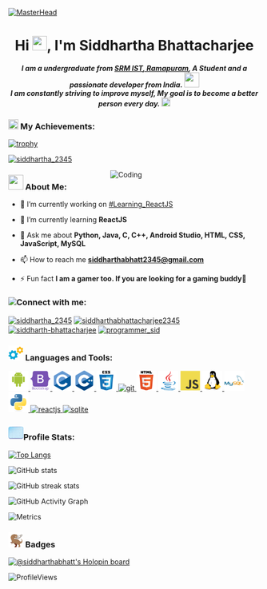 [![MasterHead](https://www.digitalsolutionservices.com/img/services/website1.gif)](https://github.com/SiddharthaBhattacharjee)
<h1 align="center">Hi <img src="https://github.com/iamimmanuelraj/iamimmanuelraj/blob/master/Assets/Hi.gif" width="29px" height="29px">, I'm Siddhartha Bhattacharjee</h1>
<h4 align="center"><i>
I am a undergraduate from <a href="https://www.srmist.edu.in/"> <b>SRM IST</b>, Ramapuram</a>, A Student and a passionate developer from India. <img src="https://github.com/iamimmanuelraj/iamimmanuelraj/blob/master/Assets/Developer.gif" width="30px" height="30px"><br>
I am constantly striving to improve myself, My goal is to become a better person every day. <img src="https://github.com/iamimmanuelraj/iamimmanuelraj/blob/master/Assets/Rocket.gif" width="18px" height="18px"></i></h4>


<h3 align="left"><img src="https://github.com/iamimmanuelraj/iamimmanuelraj/blob/master/Assets/Medal.gif" width="20px" height="20px"> My Achievements:</h3>

[![trophy](https://github-profile-trophy.vercel.app/?username=SiddharthaBhattacharjee&theme=discord)](https://github.com/ryo-ma/github-profile-trophy)


<p align="left"> <a href="https://twitter.com/siddhartha_2345" target="blank"><img src="https://img.shields.io/twitter/follow/siddhartha_2345?logo=twitter&style=for-the-badge" alt="siddhartha_2345" /></a> </p>

<img align="right" alt="Coding" width="300" src="https://i.pinimg.com/originals/e4/26/70/e426702edf874b181aced1e2fa5c6cde.gif">

<h3 align="left"><img src="https://github.com/iamimmanuelraj/iamimmanuelraj/blob/master/Assets/Developer.gif" width="30px" height="30px"> About Me:</h3>

- 🔭 I’m currently working on [#Learning_ReactJS](https://github.com/SiddharthaBhattacharjee/Learning_React)

- 🌱 I’m currently learning **ReactJS**

- 💬 Ask me about **Python, Java, C, C++, Android Studio, HTML, CSS, JavaScript, MySQL**

- 📫 How to reach me **siddharthabhatt2345@gmail.com**

- ⚡ Fun fact **I am a gamer too. If you are looking for a gaming buddy👀**

<h3 align="left"><img src="https://github.com/iamimmanuelraj/iamimmanuelraj/blob/master/Assets/Handshake.gif" height="32px">Connect with me:</h3>
<p align="left">
<a href="https://twitter.com/siddhartha_2345" target="blank"><img align="center" src="https://raw.githubusercontent.com/rahuldkjain/github-profile-readme-generator/master/src/images/icons/Social/twitter.svg" alt="siddhartha_2345" height="30" width="40" /></a>
<a href="https://linkedin.com/in/siddharthabhattacharjee2345" target="blank"><img align="center" src="https://raw.githubusercontent.com/rahuldkjain/github-profile-readme-generator/master/src/images/icons/Social/linked-in-alt.svg" alt="siddharthabhattacharjee2345" height="30" width="40" /></a>
<a href="https://stackoverflow.com/users/16950216/siddharth-bhattacharjee" target="blank"><img align="center" src="https://raw.githubusercontent.com/rahuldkjain/github-profile-readme-generator/master/src/images/icons/Social/stack-overflow.svg" alt="siddharth-bhattacharjee" height="30" width="40" /></a>
<a href="https://instagram.com/programmer_sid" target="blank"><img align="center" src="https://raw.githubusercontent.com/rahuldkjain/github-profile-readme-generator/master/src/images/icons/Social/instagram.svg" alt="programmer_sid" height="30" width="40" /></a>
</p>

<h3 align="left"><img src="https://github.com/SiddharthaBhattacharjee/SiddharthaBhattacharjee/blob/main/assets/output-onlinegiftools%20(3).gif" height="30px"> Languages and Tools:</h3>
<p align="left"> <a href="https://developer.android.com" target="_blank" rel="noreferrer"> <img src="https://raw.githubusercontent.com/devicons/devicon/master/icons/android/android-original-wordmark.svg" alt="android" width="40" height="40"/> </a> <a href="https://getbootstrap.com" target="_blank" rel="noreferrer"> <img src="https://raw.githubusercontent.com/devicons/devicon/master/icons/bootstrap/bootstrap-plain-wordmark.svg" alt="bootstrap" width="40" height="40"/> </a><a href="https://www.cprogramming.com/" target="_blank" rel="noreferrer"> <img src="https://raw.githubusercontent.com/devicons/devicon/master/icons/c/c-original.svg" alt="c" width="40" height="40"/> </a> <a href="https://www.w3schools.com/cpp/" target="_blank" rel="noreferrer"> <img src="https://raw.githubusercontent.com/devicons/devicon/master/icons/cplusplus/cplusplus-original.svg" alt="cplusplus" width="40" height="40"/> </a> <a href="https://www.w3schools.com/css/" target="_blank" rel="noreferrer"> <img src="https://raw.githubusercontent.com/devicons/devicon/master/icons/css3/css3-original-wordmark.svg" alt="css3" width="40" height="40"/> </a> <a href="https://git-scm.com/" target="_blank" rel="noreferrer"> <img src="https://www.vectorlogo.zone/logos/git-scm/git-scm-icon.svg" alt="git" width="40" height="40"/> </a> <a href="https://www.w3.org/html/" target="_blank" rel="noreferrer"> <img src="https://raw.githubusercontent.com/devicons/devicon/master/icons/html5/html5-original-wordmark.svg" alt="html5" width="40" height="40"/> </a> <a href="https://www.java.com" target="_blank" rel="noreferrer"> <img src="https://raw.githubusercontent.com/devicons/devicon/master/icons/java/java-original.svg" alt="java" width="40" height="40"/> </a> <a href="https://developer.mozilla.org/en-US/docs/Web/JavaScript" target="_blank" rel="noreferrer"> <img src="https://raw.githubusercontent.com/devicons/devicon/master/icons/javascript/javascript-original.svg" alt="javascript" width="40" height="40"/> </a>  <a href="https://www.linux.org/" target="_blank" rel="noreferrer"> <img src="https://raw.githubusercontent.com/devicons/devicon/master/icons/linux/linux-original.svg" alt="linux" width="40" height="40"/>  <a href="https://www.mysql.com/" target="_blank" rel="noreferrer"> <img src="https://raw.githubusercontent.com/devicons/devicon/master/icons/mysql/mysql-original-wordmark.svg" alt="mysql" width="40" height="40"/> </a> <a href="https://www.python.org" target="_blank" rel="noreferrer"> <img src="https://raw.githubusercontent.com/devicons/devicon/master/icons/python/python-original.svg" alt="python" width="40" height="40"/> </a> <a href="https://www.reactjs.org/" target="_blank" rel="noreferrer"> <img src="https://www.vectorlogo.zone/logos/reactjs/reactjs-icon.svg" alt="reactjs" width="40" height="40"/> </a> <a href="https://www.sqlite.org/" target="_blank" rel="noreferrer"> <img src="https://www.vectorlogo.zone/logos/sqlite/sqlite-icon.svg" alt="sqlite" width="40" height="40"/> </a> 
 </p>
<h3 align="left"><img src="https://github.com/SiddharthaBhattacharjee/SiddharthaBhattacharjee/blob/main/assets/output-onlinegiftools%20(4).gif" height="30px">Profile Stats:</h3>

[![Top Langs](https://github-readme-stats.vercel.app/api/top-langs/?username=SiddharthaBhattacharjee&theme=nord)](https://github.com/anuraghazra/github-readme-stats)

![GitHub stats](https://github-readme-stats.vercel.app/api?username=SiddharthaBhattacharjee&show_icons=true&theme=nord)  

![GitHub streak stats](https://github-readme-streak-stats.herokuapp.com/?user=SiddharthaBhattacharjee&theme=nord)  

![GitHub Activity Graph](https://activity-graph.herokuapp.com/graph?username=SiddharthaBhattacharjee&theme=nord)

![Metrics](https://metrics.lecoq.io/SiddharthaBhattacharjee?template=classic&config.timezone=Asia%2FCalcutta)

<h3 align="left"><img src="https://github.com/SiddharthaBhattacharjee/SiddharthaBhattacharjee/blob/main/assets/output-onlinegiftools%20(5).gif" height="30px"> Badges</h3>

[![@siddharthabhatt's Holopin board](https://holopin.io/api/user/board?user=siddharthabhatt)](https://holopin.io/@siddharthabhatt)

<img src="https://komarev.com/ghpvc/?username=SiddharthaBhattacharjee&style=flat-square" alt="ProfileViews" /><br>

<!-- 
[![](https://visitcount.itsvg.in/api?id=SiddharthaBhattacharjee&label=Profile%20Views&color=0&icon=5&pretty=true)](https://visitcount.itsvg.in) 
-->

